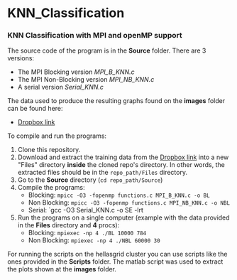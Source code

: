 # KNN_Classification
### KNN Classification with MPI and openMP support

The source code of the program is in the **Source** folder. There are 3 versions:
- The MPI Blocking version _MPI_B_KNN.c_
- The MPI Non-Blocking version _MPI_NB_KNN.c_
- A serial version _Serial_KNN.c_

The data used to produce the resulting graphs found on the **images** folder 
can be found here:
 * [Dropbox link](https://www.dropbox.com/s/y53wvtfk2lhsx46/KNNTrainingFiles.zip?dl=0)
 
 To compile and run the programs:
 1. Clone this repository.
 1. Download and extract the training data from the [Dropbox link](https://www.dropbox.com/s/y53wvtfk2lhsx46/KNNTrainingFiles.zip?dl=0) 
 into a new "Files" directory **inside** the cloned repo's directory. In other words, the extracted files should be in the `repo_path/Files` directory.
 1. Go to the **Source** directory (`cd repo_path/Source`)
 1. Compile the programs:
    * Blocking: `mpicc -O3 -fopenmp functions.c MPI_B_KNN.c -o BL`
    * Non Blocking: `mpicc -O3 -fopenmp functions.c MPI_NB_KNN.c -o NBL`
    * Serial: `gcc -O3 Serial_KNN.c -o SE -lrt
 1. Run the programs on a single computer (example with the data provided in the **Files** directory and **4** procs):
    * Blocking: `mpiexec -np 4 ./BL 10000 784`
    * Non Blocking: `mpiexec -np 4 ./NBL 60000 30`
 
 For running the scripts on the hellasgrid cluster you can use scripts like the ones provided in the **Scripts** folder.
 The matlab script was used to extract the plots shown at the **images** folder.
